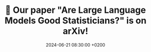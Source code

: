 ---
# title: >-
#     🏫 This is a message
#     <span class="badge badge-pill badge-info">New</span>

# title: "AI Transforms Music Industry: <strong>First AI-Composed Symphony Debuts</strong> in New York"

title: "📝 Our paper \"Are Large Language Models Good Statisticians?\" is on arXiv!"
date: 2024-06-21 08:30:00 +0200
---